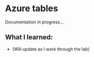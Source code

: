 # Azure tables

Documentation in progress...

## What I learned:
- (Will update as I work through the lab)
